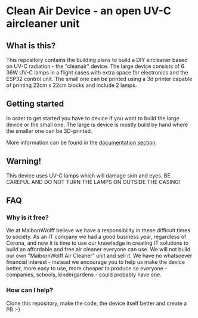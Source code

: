 # Clean Air Device - an open UV-C aircleaner unit

## What is this?

This repository contains the building plans to build a DIY aircleaner based on UV-C radiation - the "cleanair" device.
The large device consists of 6 36W UV-C lamps in a flight cases with extra space for electronics and the ESP32 control unit. The small one can be printed using a 3d printer capable of printing 22cm x 22cm blocks and include 2 lamps.

## Getting started

In order to get started you have to device if you want to build the large device or the small one. The large is device is mostly build by hand where the smaller one can be 3D-printed.

More information can be found in the [documentation section](documentation/README.md).

## Warning!

This device uses UV-C lamps which will damage skin and eyes. BE CAREFUL AND DO NOT TURN THE LAMPS ON OUTSIDE THE CASING!

## FAQ

### Why is it free?

We at MaibornWolff believe we have a responsibility in these difficult times to society. As an IT company we had a good business year, regardless of Corona, and now it is time to use our knowledge in creating IT solutions to build an affordable and free air cleaner everyone can use.
We will not build our own "MaibornWolff Air Cleaner" unit and sell it. We have no whatsoever financial interest - instead we encourage you to help us make the device better, more easy to use, more cheaper to produce so everyone - companies, schools, kindergardens - could probably have one.

### How can I help?

Clone this repository, make the code, the device itself better and create a PR :-)
